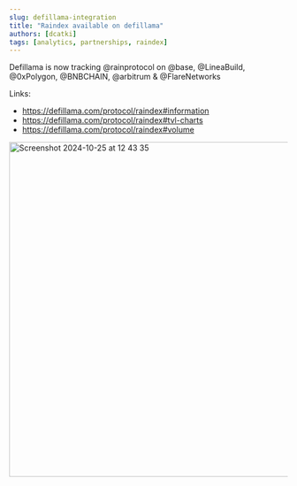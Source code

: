 ```yaml
---
slug: defillama-integration
title: "Raindex available on defillama"
authors: [dcatki]
tags: [analytics, partnerships, raindex]
---
```


Defillama is now tracking @rainprotocol on @base, @LineaBuild, @0xPolygon, @BNBCHAIN, @arbitrum & @FlareNetworks

Links:
- https://defillama.com/protocol/raindex#information
- https://defillama.com/protocol/raindex#tvl-charts
- https://defillama.com/protocol/raindex#volume

<img width="605" alt="Screenshot 2024-10-25 at 12 43 35" src="https://github.com/user-attachments/assets/db1248c1-0071-491f-abc0-da2a518d3ec5" />
